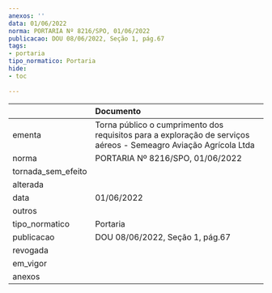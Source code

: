 ```yaml
---
anexos: ''
data: 01/06/2022
norma: PORTARIA Nº 8216/SPO, 01/06/2022
publicacao: DOU 08/06/2022, Seção 1, pág.67
tags:
- portaria
tipo_normatico: Portaria
hide: 
- toc 
 
---
```


|                    | Documento                                                                                                        |
|:-------------------|:-----------------------------------------------------------------------------------------------------------------|
| ementa             | Torna público o cumprimento dos requisitos para a exploração de serviços aéreos - Semeagro Aviação Agrícola Ltda |
| norma              | PORTARIA Nº 8216/SPO, 01/06/2022                                                                                 |
| tornada_sem_efeito |                                                                                                                  |
| alterada           |                                                                                                                  |
| data               | 01/06/2022                                                                                                       |
| outros             |                                                                                                                  |
| tipo_normatico     | Portaria                                                                                                         |
| publicacao         | DOU 08/06/2022, Seção 1, pág.67                                                                                  |
| revogada           |                                                                                                                  |
| em_vigor           |                                                                                                                  |
| anexos             |                                                                                                                  |